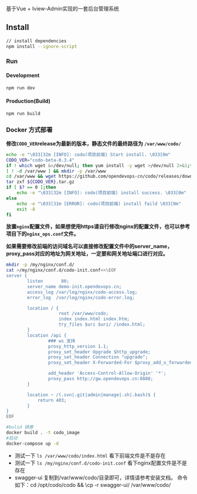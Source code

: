 基于Vue + Iview-Admin实现的一套后台管理系统
## Install

```bash
// install dependencies
npm install --ignore-script
```

### Run

#### Development

```bash
npm run dev
```

#### Production(Build)

```bash
npm run build
```

### Docker 方式部署

**修改`CODO_VER`release为最新的版本，静态文件的最终路径为 `/var/www/codo/`**

```bash
echo -e "\033[32m [INFO]: codo(项目前端) Start install. \033[0m"
CODO_VER="codo-beta-0.3.4"
if ! which wget &>/dev/null; then yum install -y wget >/dev/null 2>&1;fi
[ ! -d /var/www ] && mkdir -p /var/www
cd /var/www && wget https://github.com/opendevops-cn/codo/releases/download/${CODO_VER}/${CODO_VER}.tar.gz
tar zxf ${CODO_VER}.tar.gz
if [ $? == 0 ];then
    echo -e "\033[32m [INFO]: codo(项目前端) install success. \033[0m"
else
    echo -e "\033[31m [ERROR]: codo(项目前端) install faild \033[0m"
    exit -8
fi
```

**放置`nginx`配置文件，如果想使用https请自行修改nginx的配置文件，也可以参考项目下的`nginx_ops.conf`文件。**

**如果需要修改前端的访问域名可以直接修改配置文件中的server_name，proxy_pass对应的地址为网关地址，一定要和网关地址端口进行对应。**

```bash
mkdir -p /my/nginx/conf.d/
cat >/my/nginx/conf.d/codo-init.conf<<\EOF
server {
        listen       80;
        server_name demo-init.opendevops.cn;
        access_log /var/log/nginx/codo-access.log;
        error_log  /var/log/nginx/codo-error.log;

        location / {
                    root /var/www/codo;
                    index index.html index.htm;
                    try_files $uri $uri/ /index.html;
        }
        location /api {
                ### ws 支持
                proxy_http_version 1.1;
                proxy_set_header Upgrade $http_upgrade;
                proxy_set_header Connection "upgrade";
                proxy_set_header X-Forwarded-For $proxy_add_x_forwarded_for;

                add_header 'Access-Control-Allow-Origin' '*';
                proxy_pass http://gw.opendevops.cn:8888;
        }

        location ~ /(.svn|.git|admin|manage|.sh|.bash)$ {
            return 403;
        }
}
EOF
```

```bash
#bulid 镜像
docker build . -t codo_image
#启动
docker-compose up -d
```

- 测试一下 `ls /var/www/codo/index.html` 看下前端文件是不是存在
- 测试一下 `ls /my/nginx/conf.d/codo-init.conf` 看下nginx配置文件是不是存在
- swagger-ui 复制到/var/www/codo/目录即可，详情请参考安装文档。 命令如下：cd /opt/codo/codo && \cp -r swagger-ui/ /var/www/codo/ 
